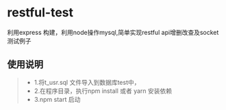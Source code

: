 # restful-test
利用express 构建，利用node操作mysql,简单实现restful api增删改查及socket测试例子
## 使用说明
> * 1.将t_usr.sql 文件导入到数据库test中，
> * 2.在程序目录，执行npm install 或者 yarn 安装依赖
> * 3.npm start 启动
